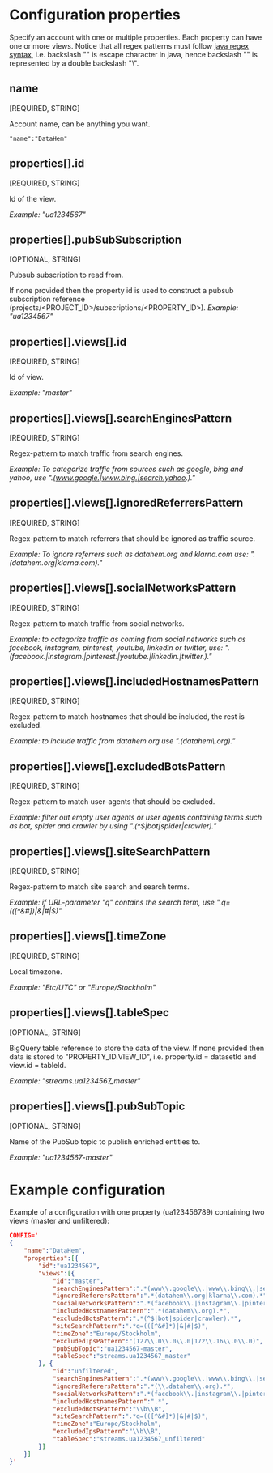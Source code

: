 # Configuration properties
Specify an account with one or multiple properties. Each property can have one or more views. 
Notice that all regex patterns must follow [java regex syntax](https://docs.oracle.com/javase/8/docs/api/java/util/regex/Pattern.html), i.e. backslash "\" is escape character in java, hence backslash "\" is represented by a double backslash "\\".

## name
[REQUIRED, STRING]

Account name, can be anything you want. 

```
"name":"DataHem"
```

## properties[].id
[REQUIRED, STRING]

Id of the view. 

_Example: "ua1234567"_

## properties[].pubSubSubscription
[OPTIONAL, STRING]

Pubsub subscription to read from. 

If none provided then the property id is used to construct a pubsub subscription reference (projects/<PROJECT_ID>/subscriptions/<PROPERTY_ID>). 
_Example: "ua1234567"_

## properties[].views[].id 
[REQUIRED, STRING]

Id of view. 

_Example: "master"_

## properties[].views[].searchEnginesPattern
[REQUIRED, STRING] 

Regex-pattern to match traffic from search engines. 

_Example: To categorize traffic from sources such as google, bing and yahoo, use ".*(www.google.|www.bing.|search.yahoo.).*"_

## properties[].views[].ignoredReferrersPattern 
[REQUIRED, STRING] 

Regex-pattern to match referrers that should be ignored as traffic source. 

_Example: To ignore referrers such as datahem.org and klarna.com use: ".*(datahem.org|klarna.com).*"_

## properties[].views[].socialNetworksPattern 
[REQUIRED, STRING]

Regex-pattern to match traffic from social networks. 

_Example: to categorize traffic as coming from social networks such as facebook, instagram, pinterest, youtube, linkedin or twitter, use: ".*(facebook.|instagram.|pinterest.|youtube.|linkedin.|twitter.).*"_

## properties[].views[].includedHostnamesPattern 
[REQUIRED, STRING]

Regex-pattern to match hostnames that should be included, the rest is excluded. 

_Example: to include traffic from datahem.org use ".*(datahem\\.org).*"_

## properties[].views[].excludedBotsPattern 
[REQUIRED, STRING] 

Regex-pattern to match user-agents that should be excluded. 

_Example: filter out empty user agents or user agents containing terms such as bot, spider and crawler by using ".*(^$|bot|spider|crawler).*"_

## properties[].views[].siteSearchPattern 
[REQUIRED, STRING] 

Regex-pattern to match site search and search terms. 

_Example: if URL-parameter "q" contains the search term, use ".*q=(([^&#]*)|&|#|$)"_

## properties[].views[].timeZone 
[REQUIRED, STRING]

Local timezone. 

_Example: "Etc/UTC" or "Europe/Stockholm"_

## properties[].views[].tableSpec 
[OPTIONAL, STRING] 

BigQuery table reference to store the data of the view. If none provided then data is stored to "PROPERTY_ID.VIEW_ID", i.e. property.id = datasetId and view.id = tableId.

*Example: "streams.ua1234567_master"*

## properties[].views[].pubSubTopic 
[OPTIONAL, STRING] 

Name of the PubSub topic to publish enriched entities to. 

_Example: "ua1234567-master"_

# Example configuration
Example of a configuration with one property (ua123456789) containing two views (master and unfiltered):

```json
CONFIG=' 
{
    "name":"DataHem", 
    "properties":[{ 
        "id":"ua1234567", 
        "views":[{ 
            "id":"master", 
            "searchEnginesPattern":".*(www\\.google\\.|www\\.bing\\.|search\\.yahoo\\.).*", 
            "ignoredReferersPattern":".*(datahem\\.org|klarna\\.com).*", 
            "socialNetworksPattern":".*(facebook\\.|instagram\\.|pinterest\\.|youtube\\.|linkedin\\.|twitter\\.).*", 
            "includedHostnamesPattern":".*(datahem\\.org).*", 
            "excludedBotsPattern":".*(^$|bot|spider|crawler).*", 
            "siteSearchPattern":".*q=(([^&#]*)|&|#|$)", 
            "timeZone":"Europe/Stockholm", 
            "excludedIpsPattern":"(127\\.0\\.0\\.0|172\\.16\\.0\\.0)", 
            "pubSubTopic":"ua1234567-master", 
            "tableSpec":"streams.ua1234567_master"
        }, { 
            "id":"unfiltered", 
            "searchEnginesPattern":".*(www\\.google\\.|www\\.bing\\.|search\\.yahoo\\.).*", 
            "ignoredReferersPattern":".*(\\.datahem\\.org).*", 
            "socialNetworksPattern":".*(facebook\\.|instagram\\.|pinterest\\.|youtube\\.|linkedin\\.|twitter\\.).*", 
            "includedHostnamesPattern":".*", 
            "excludedBotsPattern":"\\b\\B", 
            "siteSearchPattern":".*q=(([^&#]*)|&|#|$)", 
            "timeZone":"Europe/Stockholm", 
            "excludedIpsPattern":"\\b\\B", 
            "tableSpec":"streams.ua1234567_unfiltered"
        }]
    }]
}'
```